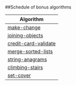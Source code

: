 ##Schedule of bonus algorithms

| Algorithm                      |
| ------------------------------ |
| [make-change](make-change.md)  |
| [joining-objects](joining-objects.md) |
| [credit-card-validate](credit-card-validate.md)|
| [merge-sorted-lists](merge-sorted-lists.md) |
| [string-anagrams](string-anagrams.md) |
| [climbing-stairs](climbing-stairs.md) |
| [set-cover](set-cover.md) |
